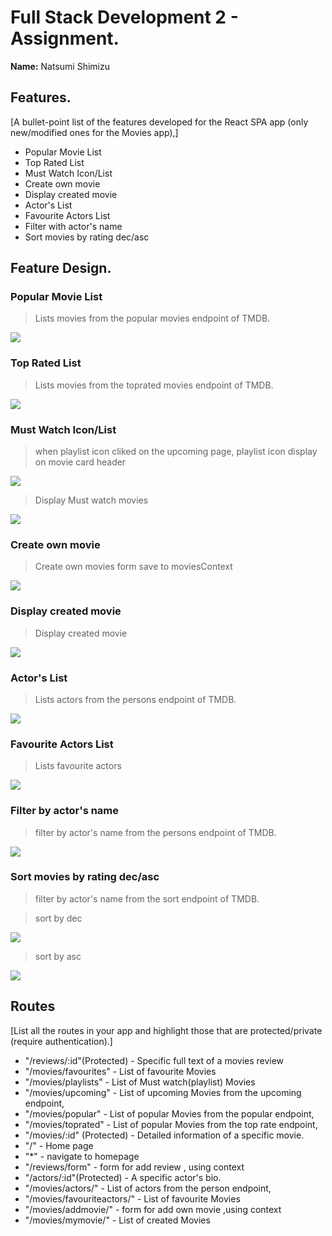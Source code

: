 
# Full Stack Development 2 - Assignment.

__Name:__ Natsumi Shimizu

## Features.

[A bullet-point list of the features developed for the React SPA app (only new/modified ones for the Movies app),]

+ Popular Movie List
+ Top Rated List
+ Must Watch Icon/List
+ Create own movie
+ Display created movie
+ Actor's List
+ Favourite Actors List
+ Filter with actor's name
+ Sort movies by rating dec/asc

## Feature Design.


### Popular Movie List

> Lists movies from the popular movies endpoint of TMDB.

![][01image]

### Top Rated List

> Lists movies from the toprated movies endpoint of TMDB.

![][02image]


### Must Watch Icon/List

> when playlist icon cliked on the upcoming page, playlist icon display on movie card header

![][03image]

> Display Must watch movies

![][04image]

### Create own movie

> Create own movies form save to moviesContext

![][05image]

### Display created movie

> Display created movie

![][06image]


### Actor's List

> Lists actors from the persons endpoint of TMDB.

![][07image]


### Favourite Actors List

> Lists favourite actors

![][08image]


### Filter by actor's name

> filter by actor's name from the persons endpoint of TMDB.


![][09image]

### Sort movies by rating dec/asc

> filter by actor's name from the sort endpoint of TMDB.


> sort by dec

![][10image]

> sort by asc

![][11image]




## Routes 

[List all the routes in your app and highlight those that are protected/private (require authentication).]

+ "/reviews/:id"(Protected) - Specific full text of a movies review
+ "/movies/favourites" - List of favourite Movies
+ "/movies/playlists" - List of Must watch(playlist) Movies
+ "/movies/upcoming" - List of upcoming Movies from the upcoming endpoint,
+ "/movies/popular" - List of popular Movies from the popular endpoint,
+ "/movies/toprated" - List of popular Movies from the top rate endpoint,
+ "/movies/:id" (Protected) - Detailed information of a specific movie.
+ "/" - Home page
+ "*" - navigate to homepage
+ "/reviews/form" - form for add review , using context
+ "/actors/:id"(Protected) - A specific actor's bio.
+ "/movies/actors/" - List of actors from the person endpoint,
+ "/movies/favouriteactors/" - List of favourite Movies
+ "/movies/addmovie/" - form for add own movie ,using context
+ "/movies/mymovie/" - List of created Movies





[01image]: ./images/01image.png
[02image]: ./images/02image.png
[03image]: ./images/03image.png
[04image]: ./images/04image.png
[05image]: ./images/05image.png
[06image]: ./images/06image.png
[07image]: ./images/07image.png
[08image]: ./images/08image.png
[09image]: ./images/09image.png
[10image]: ./images/10image.png
[11image]: ./images/11image.png